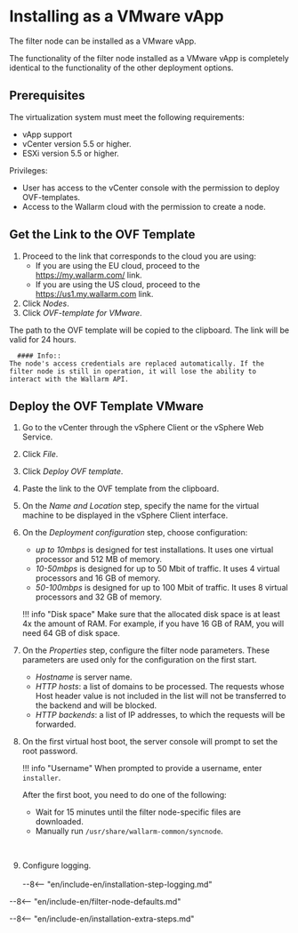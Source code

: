 # Installing as a VMware vApp

The filter node can be installed as a VMware vApp.

The functionality of the filter node installed as a VMware vApp
is completely identical to the functionality of the other deployment options.

## Prerequisites

The virtualization system must meet the following requirements:

* vApp support
* vCenter version 5.5 or higher.
* ESXi version 5.5 or higher.

Privileges:

* User has access to the vCenter console with the permission to deploy OVF-templates.
* Access to the Wallarm cloud with the permission to create a node.

## Get the Link to the OVF Template

1. Proceed to the link that corresponds to the cloud you are using: 
    *   If you are using the EU cloud, proceed to the <https://my.wallarm.com/> link.
    *   If you are using the US cloud, proceed to the <https://us1.my.wallarm.com> link.
2. Click *Nodes*.
3. Click *OVF-template for VMware*.

The path to the OVF template will be copied to the clipboard. The link will be valid for 24 hours.

      #### Info::
    The node's access credentials are replaced automatically. If the filter node is still in operation, it will lose the ability to interact with the Wallarm API.

## Deploy the OVF Template VMware

1. Go to the vCenter through the vSphere Client or the vSphere Web Service.
2. Click *File*.
3. Click *Deploy OVF template*.
4. Paste the link to the OVF template from the clipboard.
5. On the *Name and Location* step, specify the name for the virtual machine to be displayed in the vSphere Client interface.
6. On the *Deployment configuration* step, choose configuration:

    * *up to 10mbps* is designed for test installations. It uses one virtual processor and 512 MB of memory.
    * *10-50mbps* is designed for up to 50 Mbit of traffic. It uses 4 virtual processors and 16 GB of memory.
    * *50-100mbps* is designed for up to 100 Mbit of traffic. It uses 8 virtual processors and 32 GB of memory.
    
    !!! info "Disk space"
    Make sure that the allocated disk space is at least 4x the amount of RAM. For example, if you have 16 GB of RAM, you will need 64 GB of disk space.

7. On the *Properties* step, configure the filter node parameters. These parameters are used only for the configuration on the first start.
   
    * *Hostname* is server name.
    * *HTTP hosts*: a list of domains to be processed. The requests whose Host header value is not included in the list will not be transferred to the backend and will be blocked.
    * *HTTP backends*: a list of IP addresses, to which the requests will be forwarded.

8. On the first virtual host boot, the server console will prompt to set the root password.

   !!! info "Username"
   When prompted to provide a username, enter `installer`.

    After the first boot, you need to do one of the following:

    *   Wait for 15 minutes until the filter node-specific files are downloaded.
    *   Manually run `/usr/share/wallarm-common/syncnode`.
<br>

9. Configure logging.<br><br>
--8<-- "en/include-en/installation-step-logging.md"
<!-- -->

--8<-- "en/include-en/filter-node-defaults.md"

<!-- -->

--8<-- "en/include-en/installation-extra-steps.md"